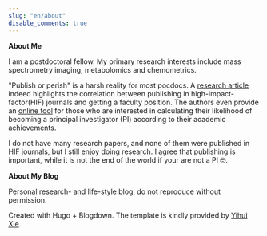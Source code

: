 ```yaml
---
slug: "en/about"
disable_comments: true
---
```

**About Me**

I am a postdoctoral fellow. My primary research interests include mass spectrometry imaging, metabolomics and chemometrics. 

"Publish or perish" is a harsh reality for most pocdocs. A [research article](http://www.cell.com/current-biology/abstract/S0960-9822(14)00477-1) indeed highlights the correlation between publishing in high-impact-factor(HIF) journals and getting a faculty position. The authors even provide an [online tool](http://www.pipredictor.com) for those who are interested in calculating their likelihood of becoming a principal investigator (PI) according to their academic achievements.   


I do not have many research papers, and none of them were published in HIF journals, but I still enjoy doing research. I agree that publishing is important, while it is not the end of the world if your are not a PI 🤓.      

**About My Blog** 

Personal research- and life-style blog, do not reproduce without permission.      

Created with Hugo + Blogdown. The template is kindly provided by [Yihui Xie](https://yihui.name).

 
